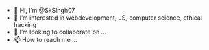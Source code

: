 - 👋 Hi, I’m @SkSingh07
- 👀 I’m interested in webdevelopment, JS, computer science, ethical hacking
- 💞️ I’m looking to collaborate on ...
- 📫 How to reach me ...

<!---
SkSingh07/SkSingh07 is a ✨ special ✨ repository because its `README.md` (this file) appears on your GitHub profile.
You can click the Preview link to take a look at your changes.
--->
